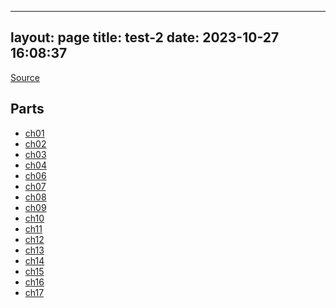 
---
layout: page
title: test-2
date: 2023-10-27 16:08:37
---

[Source](https://learning.oreilly.com/library/view/federal-contracting-made/9781567263893/OEBPS/9781567263893_epub_c05_r1.htm)

## Parts
* [ch01](ch01.html)
* [ch02](ch02.html)
* [ch03](ch03.html)
* [ch04](ch04.html)
* [ch06](ch06.html)
* [ch07](ch07.html)
* [ch08](ch08.html)
* [ch09](ch09.html)
* [ch10](ch10.html)
* [ch11](ch11.html)
* [ch12](ch12.html)
* [ch13](ch13.html)
* [ch14](ch14.html)
* [ch15](ch15.html)
* [ch16](ch16.html)
* [ch17](ch17.html)